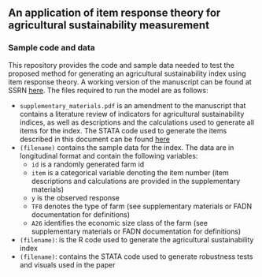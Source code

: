 ## An application of item response theory for agricultural sustainability measurement
### Sample code and data

This repository provides the code and sample data needed to test the proposed method for generating an agricultural sustainability index using item response theory. A working version of the manuscript can be found at SSRN [here](https://papers.ssrn.com/sol3/papers.cfm?abstract_id=4457489). The files required to run the model are as follows:

- ```supplementary_materials.pdf``` is an amendment to the manuscript that contains a literature review of indicators for agricultural sustainability indices, as well as descriptions and the calculations used to generate all items for the index. The STATA code used to generate the items described in this document can be found [here](https://github.com/brianbeadle/sustainability_index) 
- ```(filename)``` contains the sample data for the index. The data are in longitudinal format and contain the following variables:
  - ```id``` is a randomly generated farm id
  - ```item``` is a categorical variable denoting the item number (item descriptions and calculations are provided in the supplementary materials)
  - ```y``` is the observed response
  - ```TF8``` denotes the type of farm (see supplementary materials or FADN documentation for definitions)
  - ```A26``` identifies the economic size class of the farm (see supplementary materials or FADN documentation for definitions)
- ```(filename)```: is the R code used to generate the agricultural sustainability index
- ```(filename)```: contains the STATA code used to generate robustness tests and visuals used in the paper 
